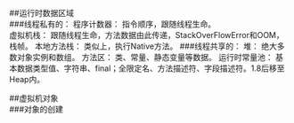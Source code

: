 ##运行时数据区域  
###线程私有的：
    程序计数器：  指令顺序，跟随线程生命。  
    虚拟机栈：  跟随线程生命，方法数据由此传递，StackOverFlowError和OOM，栈帧。
    本地方法栈：  类似上，执行Native方法。
###线程共享的：
    堆：  绝大多数对象实例和数组。
    方法区：  类、常量、静态变量等数据。
		运行时常量池：  基本数据类型值、字符串、final；全限定名、方法描述符、字段描述符。1.8后移至Heap内。

##虚拟机对象  
###对象的创建

